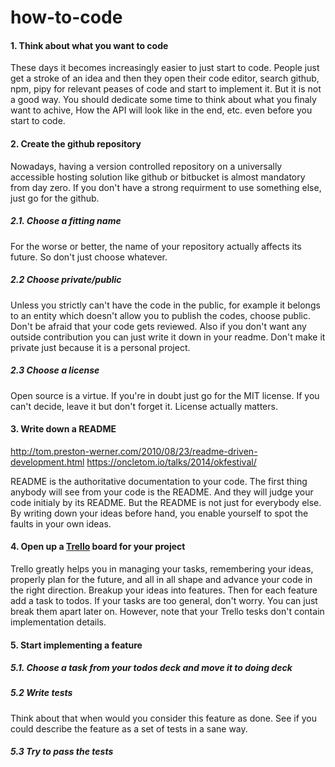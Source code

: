 how-to-code
===========


#### 1. Think about what you want to code
These days it becomes increasingly easier to just start to code. People just get a stroke of an idea and then they open their code editor, search github, npm, pipy for relevant peases of code and start to implement it. But it is not a good way. You should dedicate some time to think about what you finaly want to achive, How the API will look like in the end, etc. even before you start to code.

#### 2. Create the github repository
Nowadays, having a version controlled repository on a universally accessible hosting solution like github or bitbucket is almost mandatory from day zero. If you don't have a strong requirment to use something else, just go for the github.

##### 2.1. Choose a fitting name
For the worse or better, the name of your repository actually affects its future. So don't just choose whatever.

##### 2.2 Choose private/public
Unless you strictly can't have the code in the public, for example it belongs to an entity which doesn't allow you to publish the codes, choose public. Don't be afraid that your code gets reviewed. Also if you don't want any outside contribution you can just write it down in your readme. Don't make it private just because it is a personal project.

##### 2.3 Choose a license
Open source is a virtue. If you're in doubt just go for the MIT license. If you can't decide, leave it but don't forget it. License actually matters.

#### 3. Write down a README
http://tom.preston-werner.com/2010/08/23/readme-driven-development.html
https://oncletom.io/talks/2014/okfestival/

README is the authoritative documentation to your code. The first thing anybody will see from your code is the README. And they will judge your code initialy by its README. But the README is not just for everybody else. By writing down your ideas before hand, you enable yourself to spot the faults in your own ideas.

#### 4. Open up a [Trello](https://trello.com/) board for your project
Trello greatly helps you in managing your tasks, remembering your ideas, properly plan for the future, and all in all shape and advance your code in the right direction. Breakup your ideas into features. Then for each feature add a task to todos. If your tasks are too general, don't worry. You can just break them apart later on. However, note that your Trello tesks don't contain implementation details.

#### 5. Start implementing a feature

##### 5.1. Choose a task from your todos deck and move it to doing deck

##### 5.2 Write tests
Think about that when would you consider this feature as done. See if you could describe the feature as a set of tests in a sane way.

##### 5.3 Try to pass the tests
